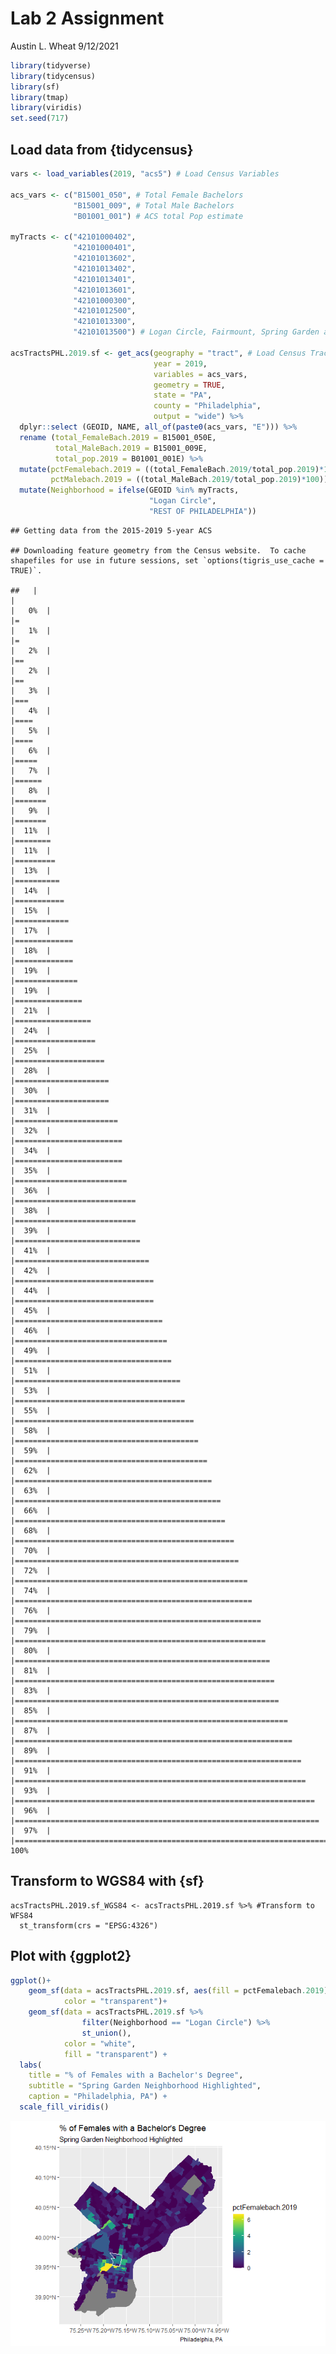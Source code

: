 Lab 2 Assignment
================
Austin L. Wheat
9/12/2021

``` r
library(tidyverse)
library(tidycensus)
library(sf)
library(tmap)
library(viridis)
set.seed(717)
```

## Load data from {tidycensus}

``` r
vars <- load_variables(2019, "acs5") # Load Census Variables

acs_vars <- c("B15001_050", # Total Female Bachelors
              "B15001_009", # Total Male Bachelors
              "B01001_001") # ACS total Pop estimate

myTracts <- c("42101000402",
              "42101000401",
              "42101013602",
              "42101013402",
              "42101013401",
              "42101013601",
              "42101000300",
              "42101012500",
              "42101013300",
              "42101013500") # Logan Circle, Fairmount, Spring Garden area

acsTractsPHL.2019.sf <- get_acs(geography = "tract", # Load Census Tracts
                                year = 2019, 
                                variables = acs_vars, 
                                geometry = TRUE, 
                                state = "PA", 
                                county = "Philadelphia", 
                                output = "wide") %>% 
  dplyr::select (GEOID, NAME, all_of(paste0(acs_vars, "E"))) %>%
  rename (total_FemaleBach.2019 = B15001_050E,
          total_MaleBach.2019 = B15001_009E,
          total_pop.2019 = B01001_001E) %>%
  mutate(pctFemalebach.2019 = ((total_FemaleBach.2019/total_pop.2019)*100), #Do math, get %'s
         pctMalebach.2019 = ((total_MaleBach.2019/total_pop.2019)*100)) %>% #Do math, get %'s
  mutate(Neighborhood = ifelse(GEOID %in% myTracts,
                               "Logan Circle",
                               "REST OF PHILADELPHIA"))
```

    ## Getting data from the 2015-2019 5-year ACS

    ## Downloading feature geometry from the Census website.  To cache shapefiles for use in future sessions, set `options(tigris_use_cache = TRUE)`.

    ##   |                                                                              |                                                                      |   0%  |                                                                              |=                                                                     |   1%  |                                                                              |=                                                                     |   2%  |                                                                              |==                                                                    |   2%  |                                                                              |==                                                                    |   3%  |                                                                              |===                                                                   |   4%  |                                                                              |====                                                                  |   5%  |                                                                              |====                                                                  |   6%  |                                                                              |=====                                                                 |   7%  |                                                                              |======                                                                |   8%  |                                                                              |=======                                                               |   9%  |                                                                              |=======                                                               |  11%  |                                                                              |========                                                              |  11%  |                                                                              |=========                                                             |  13%  |                                                                              |==========                                                            |  14%  |                                                                              |===========                                                           |  15%  |                                                                              |============                                                          |  17%  |                                                                              |=============                                                         |  18%  |                                                                              |=============                                                         |  19%  |                                                                              |==============                                                        |  19%  |                                                                              |===============                                                       |  21%  |                                                                              |=================                                                     |  24%  |                                                                              |==================                                                    |  25%  |                                                                              |====================                                                  |  28%  |                                                                              |=====================                                                 |  30%  |                                                                              |=====================                                                 |  31%  |                                                                              |=======================                                               |  32%  |                                                                              |========================                                              |  34%  |                                                                              |========================                                              |  35%  |                                                                              |=========================                                             |  36%  |                                                                              |===========================                                           |  38%  |                                                                              |===========================                                           |  39%  |                                                                              |============================                                          |  41%  |                                                                              |==============================                                        |  42%  |                                                                              |===============================                                       |  44%  |                                                                              |===============================                                       |  45%  |                                                                              |=================================                                     |  46%  |                                                                              |==================================                                    |  49%  |                                                                              |===================================                                   |  51%  |                                                                              |=====================================                                 |  53%  |                                                                              |======================================                                |  55%  |                                                                              |========================================                              |  58%  |                                                                              |=========================================                             |  59%  |                                                                              |===========================================                           |  62%  |                                                                              |============================================                          |  63%  |                                                                              |==============================================                        |  66%  |                                                                              |===============================================                       |  68%  |                                                                              |=================================================                     |  70%  |                                                                              |==================================================                    |  72%  |                                                                              |====================================================                  |  74%  |                                                                              |=====================================================                 |  76%  |                                                                              |=======================================================               |  79%  |                                                                              |========================================================              |  80%  |                                                                              |=========================================================             |  81%  |                                                                              |==========================================================            |  83%  |                                                                              |===========================================================           |  85%  |                                                                              |=============================================================         |  87%  |                                                                              |==============================================================        |  89%  |                                                                              |================================================================      |  91%  |                                                                              |=================================================================     |  93%  |                                                                              |===================================================================   |  96%  |                                                                              |====================================================================  |  97%  |                                                                              |======================================================================| 100%

## Transform to WGS84 with {sf}

    acsTractsPHL.2019.sf_WGS84 <- acsTractsPHL.2019.sf %>% #Transform to WFS84
      st_transform(crs = "EPSG:4326")

## Plot with {ggplot2}

``` r
ggplot()+
    geom_sf(data = acsTractsPHL.2019.sf, aes(fill = pctFemalebach.2019),
            color = "transparent")+
    geom_sf(data = acsTractsPHL.2019.sf %>%
                filter(Neighborhood == "Logan Circle") %>%
                st_union(),
            color = "white",
            fill = "transparent") +
  labs(
    title = "% of Females with a Bachelor's Degree",
    subtitle = "Spring Garden Neighborhood Highlighted",
    caption = "Philadelphia, PA") +
  scale_fill_viridis()
```

![](AustinLWheat_Lab2_files/figure-gfm/ggplot_geom_sf-1.png)<!-- -->
